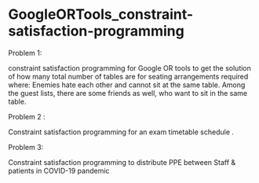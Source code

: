 # GoogleORTools_constraint-satisfaction-programming


Problem 1: 

constraint satisfaction programming for Google OR tools to get the solution of how many total number of tables are for seating arrangements required
where: 
Enemies hate each other and cannot sit at the same table. Among the guest lists, there are some friends as well, who want to sit in the same table.

Problem 2 :

Constraint satisfaction programming for an exam timetable schedule .

Problem 3:

Constraint satisfaction programming  to distribute PPE between Staff & patients in COVID-19 pandemic
